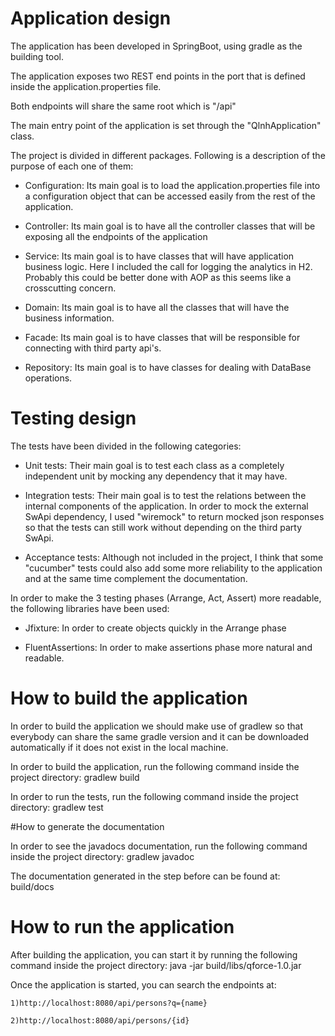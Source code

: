 # Application design

The application has been developed in SpringBoot, using gradle as the building tool.

The application exposes two REST end points in the port that is defined inside the application.properties file.

Both endpoints will share the same root which is "/api"

The main entry point of the application is set through the "QlnhApplication" class.

The project is divided in different packages. Following is a description of the purpose of each one of them:

   - Configuration: Its main goal is to load the application.properties file into a configuration object that can be accessed easily from the rest of the application.

   - Controller: Its main goal is to  have all the controller classes that will be exposing all the endpoints of the application

   - Service: Its main goal is to have classes that will have application business logic. Here I included the call for logging the analytics in H2. Probably this
     could be better done with AOP as this seems like a crosscutting concern.   
     
   - Domain: Its main goal is to have all the classes that will have the business information.

   - Facade: Its main goal is to have classes that will be responsible for connecting with third party api's.

   - Repository: Its main goal is to have classes for dealing with DataBase operations.


# Testing design

The tests have been divided in the following categories:

   - Unit tests: Their main goal is to test each class as a completely independent unit by mocking any dependency that it may have.

   - Integration tests: Their main goal is to test the relations between the internal components of the application. In order to mock
     the external SwApi dependency, I used "wiremock" to return mocked json responses so that the tests can still work without depending on the
     third party SwApi.

   - Acceptance tests: Although not included in the project, I think that some "cucumber" tests could also add some more reliability to the application and at the same time complement the documentation.

In order to make the 3 testing phases (Arrange, Act, Assert) more readable, the following libraries have been used:

   - Jfixture: In order to create objects quickly in the Arrange phase

   - FluentAssertions: In order to make assertions phase more natural and readable.




# How to build the application

In order to build the application we should make use of gradlew so that everybody can share the same gradle version
and it can be downloaded automatically if it does not exist in the local machine.

In order to build the application, run the following command inside the project directory: gradlew build

In order to run the tests, run the following command inside the project directory: gradlew test


#How to generate the documentation

In order to see the javadocs documentation, run the following command inside the project directory: gradlew javadoc

The documentation generated in the step before can be found at: build/docs


# How to run the application

After building the application, you can start it by running the following command inside the project directory: java -jar build/libs/qforce-1.0.jar

Once the application is started, you can search the endpoints at:

    1)http://localhost:8080/api/persons?q={name}

    2)http://localhost:8080/api/persons/{id}


